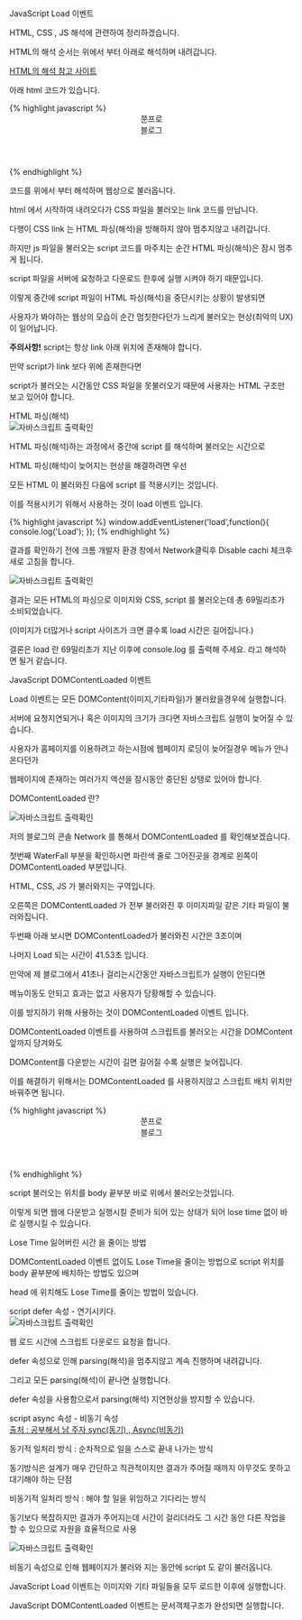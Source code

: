 <div class="box">
  <div class="small-title">JavaScript Load 이벤트</div>
  <p>HTML, CSS , JS 해석에 관련하여 정리하겠습니다.</p>
  <p>HTML의 해석 순서는 위에서 부터 아래로 해석하며 내려갑니다.</p>
  <div class="pro-txt">
    <a href="https://www.growingwiththeweb.com/2014/02/async-vs-defer-attributes.html" target="_balnk">HTML의 해석 참고 사이트</a>
  </div>
  <p>아래 html 코드가 있습니다.</p>
{% highlight javascript %}
<!DOCTYPE html>
<html lang="ko-KR">
  <head>
  <meta charset="UTF-8">
  <title>Javascript Slide Example</title>
  <link rel="stylesheet" href="link">
  <script src="link_1"></script>
  <script src="link_2"></script>
  </head>
    <body>
      <header>
        <div class="JJun">쭌프로</div>
          <div>블로그</div>
        </header>
    </body>
</html>
{% endhighlight %}
  <p>코드를 위에서 부터 해석하며 웹상으로 불러옵니다.</p>
  <p>html 에서 시작하여 내려오다가 CSS 파일을 불러오는 link 코드를 만납니다.</p>
  <p>다행이 CSS link 는 HTML 파싱(해석)을 방해하지 않아 멈추지않고 내려갑니다.</p>
  <p>하지만 js 파일을 불러오는 script 코드를 마주치는 순간 HTML 파싱(해석)은 잠시 멈추게 됩니다.</p>
  <p>script 파일을 서버에 요청하고 다운로드 한후에 실행 시켜야 하기 때문입니다.</p>
  <p>이렇게 중간에 script 파일이 HTML 파싱(해석)을 중단시키는 상황이 발생되면</p>
  <p>사용자가 봐야하는 웹상의 모습이 순간 멈칫한다던가 느리게 불러오는 현상(최악의 UX)이 일어납니다.</p>
  <p><strong>주의사항!</strong> script는 항상 link 아래 위치에 존재해야 합니다.</p>
  <p>만약 script가 link 보다 위에 존재한다면</p>
  <p>script가 불러오는 시간동안 CSS 파일을 못불러오기 때문에 사용자는 HTML 구조만 보고 있어야 합니다.</p>
</div>

<div class="box">
  <div class="small-title">HTML 파싱(해석)</div>
  <div class="img-box">
     <img src="{{ site.baseurl }}/static/img/post/2018-10-01-1.png" alt="자바스크립트 출력확인" />
  </div>
  <p>HTML 파싱(해석)하는 과정에서 중간에 script 를 해석하며 불러오는 시간으로</p>
  <p>HTML 파싱(해석)이 늦어지는 현상을 해결하려면 우선</p>
  <p>모든 HTML 이 불러와진 다음에 script 를 적용시키는 것입니다.</p>
  <p>이를 적용시키기 위해서 사용하는 것이 load 이벤트 입니다.</p>
{% highlight javascript %}
window.addEventListener('load',function(){
	console.log('Load');
});
{% endhighlight %}
  <p>결과를 확인하기 전에 크롬 개발자 환경 창에서 Network클릭후 Disable cachi 체크후 새로 고침을 합니다.</p>
  <div class="img-box">
     <img src="{{ site.baseurl }}/static/img/post/2018-10-01-1.png" alt="자바스크립트 출력확인" />
  </div>
  <p>결과는 모든 HTML의 파싱으로 이미지와 CSS, script 를 불러오는데 총 69밀리초가 소비되었습니다.</p>
  <p>(이미지가 더많거나 script 사이즈가 크면 클수록 load 시간은 길어집니다.)</p>
  <p>결론은 load 란 69밀리초가 지난 이후에 console.log 를 출력해 주세요. 라고 해석하면 될거 같습니다. </p>
</div>

<div class="box">
	<div class="small-title">JavaScript DOMContentLoaded 이벤트</div>
	<p>Load 이벤트는 모든 DOMContent(이미지,기타파일)가 불러왔을경우에 실행합니다.</p>
	<p>서버에 요청지연되거나 혹은 이미지의 크기가 크다면 자바스크립트 실행이 늦어질 수 있습니다.</p>
	<p>사용자가 홈페이지를 이용하려고 하는시점에 웹페이지 로딩이 늦어질경우 메뉴가 안나온다던가</p>
	<p>웹페이지에 존재하는 여러가지 액션을 잠시동안 중단된 상탱로 있어야 합니다.</p>
</div>

<div class="box">
	<p>DOMContentLoaded 란?</p>
	<div class="img-box">
	   <img src="{{ site.baseurl }}/static/img/post/2018-10-01-2.png" alt="자바스크립트 출력확인" />
	</div>
	<p>저의 블로그의 콘솔 Network 를 통해서 DOMContentLoaded 를 확인해보겠습니다.</p>
	<p>첫번째 WaterFall 부분을 확인하시면 파란색 줄로 그어진곳을 경계로 왼쪽이 DOMContentLoaded 부분입니다.</p>
	<p>HTML, CSS, JS 가 불러와지는 구역입니다.</p>
	<p>오른쪽은 DOMContentLoaded 가 전부 불러와진 후 이미지파일 같은 기타 파일이 불러와집니다.</p>
	<p>두번째 아래 보시면 DOMContentLoaded가 불러와진 시간은 3초이며</p>
	<p>나머지 Load 되는 시간이 41.53초 입니다.</p>
	<p>만약에 제 블로그에서 41초나 걸리는시간동안 자바스크립트가 실행이 안된다면</p>
	<p>메뉴이동도 안되고 효과는 없고 사용자가 당황해할 수 있습니다.</p>
	<p>이를 방지하기 위해 사용하는 것이 DOMContentLoaded 이벤트 입니다.</p>
</div>

<div class="box">
	<p>DOMContentLoaded 이벤트를 사용하여 스크립트를 불러오는 시간을 DOMContent 앞까지 당겨와도</p>
	<p>DOMContent를 다운받는 시간이 길면 길어질 수록 실행은 늦어집니다.</p>
	<p>이를 해결하기 위해서는 DOMContentLoaded 를 사용하지않고 스크립트 배치 위치만 바꿔주면 됩니다.</p>
	{% highlight javascript %}
	<!DOCTYPE html>
	<html lang="ko-KR">
	  <head>
	  <meta charset="UTF-8">
	  <title>Javascript Slide Example</title>
	  <link rel="stylesheet" href="link">
	  </head>
	    <body>
	      <header>
		<div class="JJun">쭌프로</div>
		  <div>블로그</div>
		</header>
		<script src="link_1"></script>
		<script src="link_2"></script>
	    </body>
	</html>
	{% endhighlight %}
	<p>script 불러오는 위치를 body 끝부분 바로 위에서 불러오는것입니다.</p>
	<p>이렇게 되면 웹에 다운받고 실행시킬 준비가 되어 있는 상태가 되어 lose time 없이 바로 실행시킬 수 있습니다.</p>
</div>

<div class="box">
	<div class="small-title">Lose Time 잃어버린 시간 을 줄이는 방법</div>
	<p>DOMContentLoaded 이벤트 없이도 Lose Time을 줄이는 방법으로 script 위치를 body 끝부분에 배치하는 방법도 있으며</p>
	<p>head 에 위치해도 Lose Time를 줄이는 방법이 있습니다.</p>
	<div class="small-title">script defer 속성 - 연기시키다.</div>
	<div class="img-box">
	   <img src="{{ site.baseurl }}/static/img/post/2018-10-01-4.png" alt="자바스크립트 출력확인" />
	</div>
	<p>웹 로드 시간에 스크립트 다운로드 요청을 합니다.</p>
	<p>defer 속성으로 인해 parsing(해석)을 멈추지않고 계속 진행하며 내려갑니다.</p>
	<p>그리고 모든 parsing(해석)이 끝나면 실행합니다.</p>
	<p>defer 속성을 사용함으로서 parsing(해석) 지연현상을 방지할 수 있습니다.</p>
</div>

<div class="box">
	<div class="small-title">script async 속성 - 비동기 속성</div>
	<div class="pro-txt">
	  <a href="http://private.tistory.com/24" target="_balnk">출처 : 공부해서 남 주자 sync(동기) , Async(비동기)</a>
	  <p>동기적 일처리 방식 : 순차적으로 일을 스스로 끝내 나가는 방식</p>
	  <p>동기방식은 설계가 매우 간단하고 직관적이지만 결과가 주어질 때까지 아무것도 못하고 대기해야 하는 단점</p>
	  <p>비동기적 일처리 방식 : 해야 할 일을 위임하고 기다리는 방식</p>
	  <p>동기보다 복잡하지만 결과가 주어지는데 시간이 걸리더라도 그 시간 동안 다른 작업을 할 수 있으므로 자원을 효율적으로 사용</p>
	</div>
	  <div class="img-box">
	     <img src="{{ site.baseurl }}/static/img/post/2018-10-01-5.png" alt="자바스크립트 출력확인" />
	  </div>
	  <p>비동기 속성으로 인해 웹페이지가 불러와 지는 동안에 script 도 같이 불러옵니다.</p>
</div>

<div class="box">
	<p>JavaScript Load 이벤트는 이미지와 기타 파일들을 모두 로드한 이후에 실행합니다.</p>
	<p>JavaScript DOMContentLoaded 이벤트는 문서객체구조가 완성되면 실행합니다.</p>
</div>
